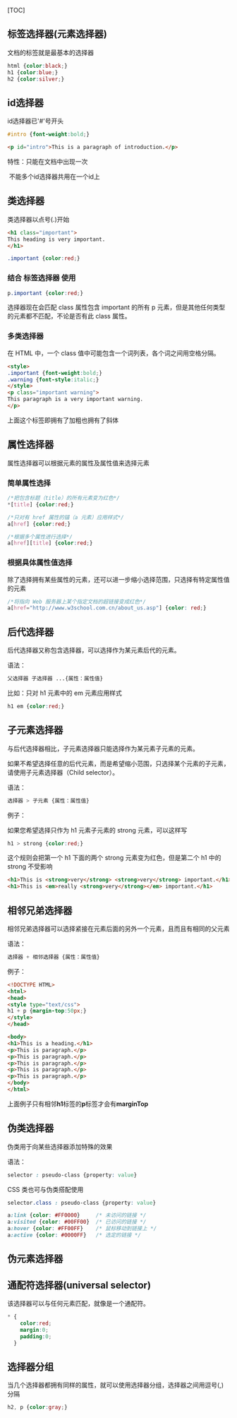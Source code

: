 [TOC]

## 标签选择器(元素选择器)

文档的标签就是最基本的选择器

```css
html {color:black;}
h1 {color:blue;}
h2 {color:silver;}
```



## id选择器

id选择器已'#'号开头

```css
#intro {font-weight:bold;}
```

```html
<p id="intro">This is a paragraph of introduction.</p>
```

特性：只能在文档中出现一次

​	   不能多个id选择器共用在一个id上



## 类选择器

类选择器以点号(.)开始

```html
<h1 class="important">
This heading is very important.
</h1>
```

```css
.important {color:red;}
```

### 结合 标签选择器 使用

```css
p.important {color:red;}
```

选择器现在会匹配 class 属性包含 important 的所有 p 元素，但是其他任何类型的元素都不匹配，不论是否有此 class 属性。

### 多类选择器

在 HTML 中，一个 class 值中可能包含一个词列表，各个词之间用空格分隔。

```html
<style>
.important {font-weight:bold;}
.warning {font-style:italic;}
</style>
<p class="important warning">
This paragraph is a very important warning.
</p>
```

上面这个标签即拥有了加粗也拥有了斜体



## 属性选择器

属性选择器可以根据元素的属性及属性值来选择元素

### 简单属性选择

```css
/*把包含标题（title）的所有元素变为红色*/
*[title] {color:red;}
```

```css
/*只对有 href 属性的锚（a 元素）应用样式*/
a[href] {color:red;}
```

```css
/*根据多个属性进行选择*/
a[href][title] {color:red;}
```

### 根据具体属性值选择

除了选择拥有某些属性的元素，还可以进一步缩小选择范围，只选择有特定属性值的元素

```css
/*将指向 Web 服务器上某个指定文档的超链接变成红色*/
a[href="http://www.w3school.com.cn/about_us.asp"] {color: red;}
```

## 后代选择器

后代选择器又称包含选择器，可以选择作为某元素后代的元素。

语法：

```css
父选择器 子选择器 ...{属性：属性值}
```

比如：只对 h1 元素中的 em 元素应用样式

```css
h1 em {color:red;}
```



## 子元素选择器

与后代选择器相比，子元素选择器只能选择作为某元素子元素的元素。

如果不希望选择任意的后代元素，而是希望缩小范围，只选择某个元素的子元素，请使用子元素选择器（Child selector）。

语法：

```css
选择器 > 子元素 {属性：属性值}
```

例子：

如果您希望选择只作为 h1 元素子元素的 strong 元素，可以这样写

```css
h1 > strong {color:red;}
```

这个规则会把第一个 h1 下面的两个 strong 元素变为红色，但是第二个 h1 中的 strong 不受影响

```html
<h1>This is <strong>very</strong> <strong>very</strong> important.</h1>
<h1>This is <em>really <strong>very</strong></em> important.</h1>
```



## 相邻兄弟选择器

相邻兄弟选择器可以选择紧接在元素后面的另外一个元素，且而且有相同的父元素

语法：

```css
选择器 + 相邻选择器 {属性：属性值}
```

例子：

```html
<!DOCTYPE HTML>
<html>
<head>
<style type="text/css">
h1 + p {margin-top:50px;}
</style>
</head>

<body>
<h1>This is a heading.</h1>
<p>This is paragraph.</p>
<p>This is paragraph.</p>
<p>This is paragraph.</p>
<p>This is paragraph.</p>
<p>This is paragraph.</p>
</body>
</html>
```

上面例子只有相邻**h1**标签的**p**标签才会有**marginTop**



## 伪类选择器

伪类用于向某些选择器添加特殊的效果

语法：

```css
selector : pseudo-class {property: value}
```

CSS 类也可与伪类搭配使用

```css
selector.class : pseudo-class {property: value}
```

```css
a:link {color: #FF0000}		/* 未访问的链接 */
a:visited {color: #00FF00}	/* 已访问的链接 */
a:hover {color: #FF00FF}	/* 鼠标移动到链接上 */
a:active {color: #0000FF}	/* 选定的链接 */
```



## 伪元素选择器

## 通配符选择器(universal selector)

该选择器可以与任何元素匹配，就像是一个通配符。

```css
* {
    color:red;
	margin:0;
    padding:0;
  }
```

## 选择器分组

当几个选择器都拥有同样的属性，就可以使用选择器分组，选择器之间用逗号(,)分隔

```css
h2, p {color:gray;}
```

